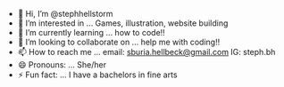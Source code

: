 - 👋 Hi, I’m @stephhellstorm
- 👀 I’m interested in ... Games, illustration, website building
- 🌱 I’m currently learning ... how to code!!
- 💞️ I’m looking to collaborate on ... help me with coding!!
- 📫 How to reach me ... email: sburia.hellbeck@gmail.com IG: steph.bh
- 😄 Pronouns: ... She/her
- ⚡ Fun fact: ... I have a bachelors in fine arts

<!---
stephhellstorm/stephhellstorm is a ✨ special ✨ repository because its `README.md` (this file) appears on your GitHub profile.
You can click the Preview link to take a look at your changes.
--->
